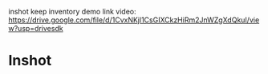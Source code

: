 inshot keep inventory demo link video: https://drive.google.com/file/d/1CvxNKjl1CsGIXCkzHiRm2JnWZgXdQkuI/view?usp=drivesdk
# Inshot 
